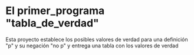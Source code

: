 # El primer_programa "tabla_de_verdad"
Esta proyecto establece los posibles valores de verdad para una definición "p" y su negación "no p" y entrega una tabla con los valores de verdad
